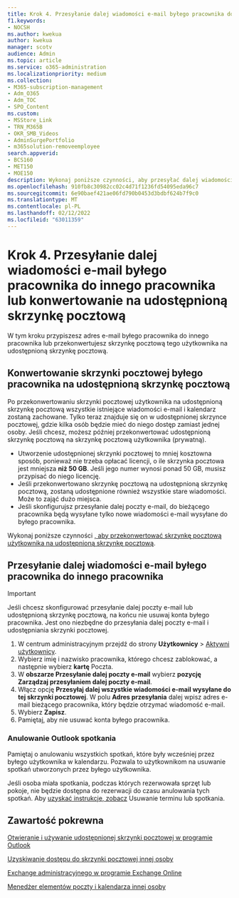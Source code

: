```yaml
---
title: Krok 4. Przesyłanie dalej wiadomości e-mail byłego pracownika do innego pracownika lub konwertowanie na udostępnioną skrzynkę pocztową
f1.keywords:
- NOCSH
ms.author: kwekua
author: kwekua
manager: scotv
audience: Admin
ms.topic: article
ms.service: o365-administration
ms.localizationpriority: medium
ms.collection:
- M365-subscription-management
- Adm_O365
- Adm_TOC
- SPO_Content
ms.custom:
- MSStore_Link
- TRN_M365B
- OKR_SMB_Videos
- AdminSurgePortfolio
- m365solution-removeemployee
search.appverid:
- BCS160
- MET150
- MOE150
description: Wykonaj poniższe czynności, aby przesyłać dalej wiadomości e-mail byłego pracownika do innego pracownika lub konwertować je na udostępnioną skrzynkę pocztową.
ms.openlocfilehash: 910fb8c30982cc02c4d71f1236fd54095eda96c7
ms.sourcegitcommit: 6e90baef421ae06fd790b0453d3bdbf624b7f9c0
ms.translationtype: MT
ms.contentlocale: pl-PL
ms.lasthandoff: 02/12/2022
ms.locfileid: "63011359"
---
```

# <a name="step-4---forward-a-former-employees-email-to-another-employee-or-convert-to-a-shared-mailbox"></a>Krok 4. Przesyłanie dalej wiadomości e-mail byłego pracownika do innego pracownika lub konwertowanie na udostępnioną skrzynkę pocztową

W tym kroku przypiszesz adres e-mail byłego pracownika do innego pracownika lub przekonwertujesz skrzynkę pocztową tego użytkownika na udostępnioną skrzynkę pocztową.

## <a name="convert-former-employees-mailbox-to-a-shared-mailbox"></a>Konwertowanie skrzynki pocztowej byłego pracownika na udostępnioną skrzynkę pocztową

Po przekonwertowaniu skrzynki pocztowej użytkownika na udostępnioną skrzynkę pocztową wszystkie istniejące wiadomości e-mail i kalendarz zostaną zachowane. Tylko teraz znajduje się on w udostępnionej skrzynce pocztowej, gdzie kilka osób będzie mieć do niego dostęp zamiast jednej osoby. Jeśli chcesz, możesz później przekonwertować udostępnioną skrzynkę pocztową na skrzynkę pocztową użytkownika (prywatną).

- Utworzenie udostępnionej skrzynki pocztowej to mniej kosztowna sposób, ponieważ nie trzeba opłacać licencji, o ile skrzynka pocztowa jest mniejsza **niż 50 GB**. Jeśli jego numer wynosi ponad 50 GB, musisz przypisać do niego licencję.
- Jeśli przekonwertowano skrzynkę pocztową na udostępnioną skrzynkę pocztową, zostaną udostępnione również wszystkie stare wiadomości. Może to zająć dużo miejsca.
- Jeśli skonfigurujsz przesyłanie dalej poczty e-mail, do bieżącego pracownika będą wysyłane tylko nowe wiadomości e-mail wysyłane do byłego pracownika.

Wykonaj poniższe czynności [, aby przekonwertować skrzynkę pocztową użytkownika na udostępnioną skrzynkę pocztową](../email/convert-user-mailbox-to-shared-mailbox.md).

## <a name="forward-a-former-employees-email-to-another-employee"></a>Przesyłanie dalej wiadomości e-mail byłego pracownika do innego pracownika

 > [!IMPORTANT]
 > Jeśli chcesz skonfigurować przesyłanie dalej poczty e-mail lub udostępnioną skrzynkę pocztową, na końcu nie usuwaj konta byłego pracownika. Jest ono niezbędne do przesyłania dalej poczty e-mail i udostępniania skrzynki pocztowej.

1. W centrum administracyjnym przejdź do strony **Użytkownicy** \> <a href="https://go.microsoft.com/fwlink/p/?linkid=834822" target="_blank">Aktywni użytkownicy</a>.
2. Wybierz imię i nazwisko pracownika, którego chcesz zablokować, a następnie wybierz **kartę** Poczta.
3. W **obszarze Przesyłanie dalej poczty e-mail** wybierz **pozycję Zarządzaj przesyłaniem dalej poczty e-mail**.
4. Włącz opcję **Przesyłaj dalej wszystkie wiadomości e-mail wysyłane do tej skrzynki pocztowej**. W polu **Adres przesyłania** dalej wpisz adres e-mail bieżącego pracownika, który będzie otrzymać wiadomość e-mail.
5. Wybierz **Zapisz**.
6. Pamiętaj, aby nie usuwać konta byłego pracownika.

### <a name="cancel-outlook-meetings"></a>Anulowanie Outlook spotkania

Pamiętaj o anulowaniu wszystkich spotkań, które były wcześniej przez byłego użytkownika w kalendarzu. Pozwala to użytkownikom na usuwanie spotkań utworzonych przez byłego użytkownika.

Jeśli osoba miała spotkania, podczas których rezerwowała sprzęt lub pokoje, nie będzie dostępna do rezerwacji do czasu anulowania tych spotkań. Aby [uzyskać instrukcje, zobacz](https://support.microsoft.com/office/delete-an-appointment-or-a-meeting-2703bfdb-9a07-4396-be3b-a9f79438455b) Usuwanie terminu lub spotkania.

## <a name="related-content"></a>Zawartość pokrewna

[Otwieranie i używanie udostępnionej skrzynki pocztowej w programie Outlook](https://support.microsoft.com/office/open-and-use-a-shared-mailbox-in-outlook-d94a8e9e-21f1-4240-808b-de9c9c088afd)

[Uzyskiwanie dostępu do skrzynki pocztowej innej osoby](https://support.microsoft.com/office/access-another-person-s-mailbox-a909ad30-e413-40b5-a487-0ea70b763081)

[Exchange administracyjnego w programie Exchange Online](/exchange/exchange-admin-center)

[Menedżer elementów poczty i kalendarza innej osoby](https://support.microsoft.com/office/manage-another-person-s-mail-and-calendar-items-afb79d6b-2967-43b9-a944-a6b953190af5)
